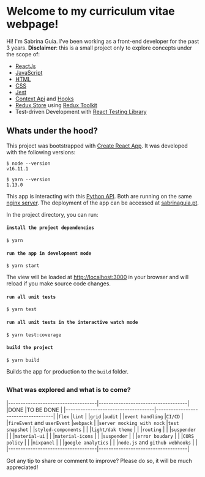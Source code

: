 
# Welcome to my curriculum vitae webpage!

Hi! I'm Sabrina Guia. I've been working as a front-end developer for the past 3 years.
**Disclaimer**: this is a small project only to explore concepts under the scope of:

- [ReactJs](https://reactjs.org/)
- [JavaScript](https://developer.mozilla.org/pt-BR/docs/Web/JavaScript)
- [HTML](https://developer.mozilla.org/pt-BR/docs/Web/HTML)
- [CSS](https://developer.mozilla.org/pt-BR/docs/Web/CSS)
- [Jest](https://jestjs.io/)
- [Context Api](https://reactjs.org/docs/context.html) and [Hooks](https://reactjs.org/docs/hooks-intro.html)
- [Redux Store](https://redux.js.org/api/store) using [Redux Toolkit](https://redux-toolkit.js.org/)
- Test-driven Development with [React Testing Library](https://testing-library.com/docs/react-testing-library/intro/)

## Whats under the hood?

This project was bootstrapped with [Create React App](https://github.com/facebook/create-react-app).
It was developed with the following versions:
```  
$ node --version
v16.11.1  
```
```  
$ yarn --version
1.13.0
```
This app is interacting with this [Python API](https://github.com/NickVrgr/LinkedinAPI).
Both are running on the same [nginx server](https://www.nginx.com/). 
The deployment of the app can be accessed at [sabrinaguia.pt](https://sabrinaguia.pt/). 

In the project directory, you can run:

#### `install the project dependencies`
```  
$ yarn 
```

#### `run the app in development mode`
```  
$ yarn start
``` 
The view will be loaded at [http://localhost:3000](http://localhost:3000) in your browser and will reload if you make source code changes.

#### `run all unit tests`
```  
$ yarn test
```

#### `run all unit tests in the interactive watch mode`
```  
$ yarn test:coverage
```

#### `build the project`
```  
$ yarn build
```
Builds the app for production to the `build` folder.

## 
### What was explored and what is to come?
  
|------------------------------------|------------------------------------|
|DONE                                |TO BE DONE                          |
|------------------------------------|------------------------------------|
|`flex`                              |`lint`                              |
|`grid`                              |`audit`                             |
|`event handling`                    |`CI/CD`                             | 
|`fireEvent` and `userEvent`         |`webpack`                           |
|`server mocking with nock`          |`test snapshot`                     |
|`styled-components`                 |                                    |
|`light/dak theme`                   |                                    |
|`routing`                           |                                    | 
|`suspender`                         |                                    | 
|`material-ui`                       |                                    | 
|`material-icons`                    |                                    | 
|`suspender`                         |                                    | 
|`error boudary`                     |                                    | 
|`CORS policy`                       |                                    | 
|`mixpanel`                          |                                    | 
|`google analytics`                  |                                    | 
|`node.js` and `github webhooks`     |                                    | 
|------------------------------------|------------------------------------|

Got any tip to share or comment to improve? Please do so, it will be much appreciated!
